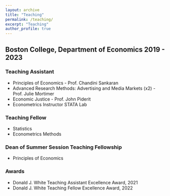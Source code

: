 ```yaml
---
layout: archive
title: "Teaching"
permalink: /teaching/
excerpt: "Teaching"
author_profile: true
---
```


## Boston College, Department of Economics  2019 - 2023

### Teaching Assistant

- Principles of Economics - Prof. Chandini Sankaran
- Advanced Research Methods: Advertising and Media Markets (x2) - Prof. Julie Mortimer 
- Economic Justice - Prof. John Piderit
- Econometrics Instructor STATA Lab 

### Teaching Fellow
- Statistics
- Econometrics Methods

### Dean of Summer Session Teaching Fellowship
- Principles of Economics 

### Awards
- Donald J. White Teaching Assistant Excellence Award, 2021
- Donald J. White Teaching Fellow Excellence Award, 2022
